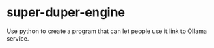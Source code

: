 # super-duper-engine
Use python to create a program that can let people use it link to Ollama service.
